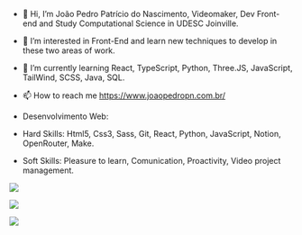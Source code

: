 

- 👋 Hi, I’m João Pedro Patrício do Nascimento, Videomaker, Dev Front-end and Study Computational Science in UDESC Joinville.
- 👀 I’m interested in Front-End and learn new techniques to develop in these two areas of work.
- 🌱 I’m currently learning React, TypeScript, Python, Three.JS, JavaScript, TailWind, SCSS, Java, SQL.
- 📫 How to reach me https://www.joaopedropn.com.br/
  
- Desenvolvimento Web:
- Hard Skills:  Html5, Css3, Sass, Git, React, Python, JavaScript, Notion, OpenRouter, Make.  
- Soft Skills:  Pleasure to learn, Comunication, Proactivity, Video project management.

![](http://github-profile-summary-cards.vercel.app/api/cards/profile-details?username=sherecks&theme=blue_green)

![](http://github-profile-summary-cards.vercel.app/api/cards/repos-per-language?username=sherecks&theme=blue_green)

![](http://github-profile-summary-cards.vercel.app/api/cards/productive-time?username=sherecks&theme=blue_green&utcOffset=8)

